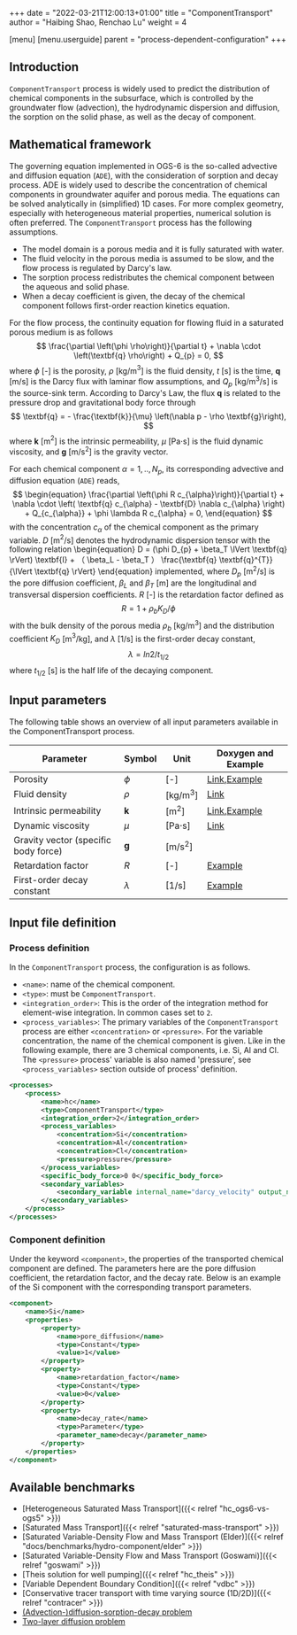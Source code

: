 +++
date = "2022-03-21T12:00:13+01:00"
title = "ComponentTransport"
author = "Haibing Shao, Renchao Lu"
weight = 4

[menu]
  [menu.userguide]
    parent = "process-dependent-configuration"
+++

## Introduction

`ComponentTransport` process is widely used to predict the distribution of chemical components in the subsurface, which is controlled by the groundwater flow (advection), the hydrodynamic dispersion and diffusion, the sorption on the solid phase, as well as the decay of component.

## Mathematical framework

The governing equation implemented in OGS-6 is the so-called advective and diffusion equation (`ADE`), with the consideration of sorption and decay process. ADE is widely used to describe the concentration of chemical components in groundwater aquifer and porous media. The equations can be solved analytically in (simplified) 1D cases. For more complex geometry, especially with heterogeneous material properties, numerical solution is often preferred. The `ComponentTransport` process has the following assumptions.

* The model domain is a porous media and it is fully saturated with water.
* The fluid velocity in the porous media is assumed to be slow, and the flow process is regulated by Darcy's law.
* The sorption process redistributes the chemical component between the aqueous and solid phase.
* When a decay coefficient is given, the decay of the chemical component follows first-order reaction kinetics equation.

For the flow process, the continuity equation for flowing fluid in a saturated porous medium is as follows
$$
\frac{\partial \left(\phi \rho\right)}{\partial t} + \nabla \cdot \left(\textbf{q} \rho\right) + Q_{p} = 0,
$$
where $\phi$ [-] is the porosity, $\rho$ [kg/m$^3$] is the fluid density, $t$ [s] is the time, $\textbf{q}$ [m/s] is the Darcy flux with laminar flow assumptions, and $Q_{p}$ [kg/m$^3$/s] is the source-sink term. According to Darcy's Law, the flux $\textbf{q}$ is related to the pressure drop and gravitational body force through
$$
\textbf{q} = - \frac{\textbf{k}}{\mu} \left(\nabla p - \rho \textbf{g}\right),
$$
where $\textbf{k}$ [m$^2$] is the intrinsic permeability, $\mu$ [Pa$\cdot$s] is the fluid dynamic viscosity, and $\textbf{g}$ [m/s$^2$] is the gravity vector.

For each chemical component $\alpha = 1, .., N_p$, its corresponding advective and diffusion equation (`ADE`) reads,
$$
\begin{equation}
\frac{\partial \left(\phi R c_{\alpha}\right)}{\partial t} + \nabla \cdot \left( \textbf{q} c_{\alpha} - \textbf{D} \nabla c_{\alpha} \right) + Q_{c_{\alpha}} + \phi \lambda R c_{\alpha} = 0,
\end{equation}
$$
with the concentration $c_{\alpha}$ of the chemical component as the primary variable. $D$ [m$^2$/s] denotes the hydrodynamic dispersion tensor with the following relation
\begin{equation}
D = (\phi D_{p} + \beta_T  \lVert \textbf{q} \rVert) \textbf{I} + （ \beta_L - \beta_T ） \frac{\textbf{q} \textbf{q}^{T}}{\lVert \textbf{q} \rVert}
\end{equation}
implemented, where $D_p$ [m$^2$/s] is the pore diffusion coefficient, $\beta_L$ and $\beta_T$ [m] are the longitudinal and transversal dispersion coefficients. $R$ [-] is the retardation factor defined as
$$
R = 1 + \rho_{b} K_{D} / \phi
$$
with the bulk density of the porous media $\rho_{b}$ [kg/m$^3$] and the distribution coefficient $K_{D}$ [m$^3$/kg], and $\lambda$ [1/s] is the first-order decay constant,
$$
\lambda = ln 2 / t_{1/2}
$$
where $t_{1/2}$ [s] is the half life of the decaying component.

## Input parameters

The following table shows an overview of all input parameters available in the ComponentTransport process.

| Parameter                  | Symbol      | Unit       | Doxygen and Example              |
| -------------------------- | ----------- | ---------- | ---------------------- |
| Porosity                   | $\phi$      |[-]       |[Link](https://doxygen.opengeosys.org/dc/d15/ogs_file_param__material__porous_medium__porosity.html),[Example](https://gitlab.opengeosys.org/ogs/ogs/-/blob/master/Tests/Data/Parabolic/ComponentTransport/ConTracer/ConTracer_1d.prj) |
| Fluid density              | $\rho$      |[kg/m$^{3}$] |[Link](https://doxygen.opengeosys.org/d1/d47/ogs_file_param__material__fluid__density.html) |
| Intrinsic permeability     |$\textbf{k}$|[m$^{2}$]   | [Link](https://doxygen.opengeosys.org/d5/d06/ogs_file_param__material__porous_medium__permeability.html),[Example](https://gitlab.opengeosys.org/ogs/ogs/-/blob/master/Tests/Data/Parabolic/ComponentTransport/ConTracer/ConTracer_1d.prj)  |
| Dynamic viscosity          | $\mu$  |[Pa$\cdot$s]|[Link](https://doxygen.opengeosys.org/da/d5d/ogs_file_param__material__fluid__viscosity.html)|
| Gravity vector (specific body force) | $\textbf{g}$|[m/s$^{2}$]  |                        | [Link](https://doxygen.opengeosys.org/db/d19/ogs_file_param__prj__processes__process__componenttransport__specific_body_force)
| Retardation factor         | $R$         |[-]         | [Example](https://doxygen.opengeosys.org/d0/d40/ogs_ctest_prj__parabolic__componenttransport__advectiondiffusionsorptiondecay__1d_advectiondiffusionsorptiondecay__prj) |
| First-order decay constant | $\lambda$   |[1/s]       | [Example](https://doxygen.opengeosys.org/d0/d40/ogs_ctest_prj__parabolic__componenttransport__advectiondiffusionsorptiondecay__1d_advectiondiffusionsorptiondecay__prj) |

## Input file definition

### Process definition

In the `ComponentTransport` process, the configuration is as follows.

* `<name>`: name of the chemical component.
* `<type>`: must be `ComponentTransport`.
* `<integration_order>`: This is the order of the integration method for element-wise integration. In common cases set to `2`.
* `<process_variables>`: The primary variables of the `ComponentTransport` process are either `<concentration>` or  `<pressure>`. For the variable concentration, the name of the chemical component is given. Like in the following example, there are 3 chemical components, i.e. Si, Al and Cl. The `<pressure>` process' variable is also named 'pressure', see `<process_variables>` section outside of process' definition.

```xml
<processes>
    <process>
        <name>hc</name>
        <type>ComponentTransport</type>
        <integration_order>2</integration_order>
        <process_variables>
            <concentration>Si</concentration>
            <concentration>Al</concentration>
            <concentration>Cl</concentration>
            <pressure>pressure</pressure>
        </process_variables>
        <specific_body_force>0 0</specific_body_force>
        <secondary_variables>
            <secondary_variable internal_name="darcy_velocity" output_name="darcy_velocity"/>
        </secondary_variables>
    </process>
</processes>
```

### Component definition

Under the keyword `<component>`, the properties of the transported chemical component are defined. The parameters here are the pore diffusion coefficient, the retardation factor, and the decay rate. Below is an example of the Si component with the corresponding transport parameters.

```xml
<component>
    <name>Si</name>
    <properties>
        <property>
            <name>pore_diffusion</name>
            <type>Constant</type>
            <value>1</value>
        </property>
        <property>
            <name>retardation_factor</name>
            <type>Constant</type>
            <value>0</value>
        </property>
        <property>
            <name>decay_rate</name>
            <type>Parameter</type>
            <parameter_name>decay</parameter_name>
        </property>
    </properties>
</component>
```

## Available benchmarks

* [Heterogeneous Saturated Mass Transport]({{< relref "hc_ogs6-vs-ogs5" >}})
* [Saturated Mass Transport]({{< relref "saturated-mass-transport" >}})
* [Saturated Variable-Density Flow and Mass Transport (Elder)]({{< relref "docs/benchmarks/hydro-component/elder" >}})
* [Saturated Variable-Density Flow and Mass Transport (Goswami)]({{< relref "goswami" >}})
* [Theis solution for well pumping]({{< relref "hc_theis" >}})
* [Variable Dependent Boundary Condition]({{< relref "vdbc" >}})
* [Conservative tracer transport with time varying source (1D/2D)]({{< relref "contracer" >}})
* [(Advection-)diffusion-sorption-decay problem](https://www.opengeosys.org/docs/benchmarks/hydro-component/diffusionsorptiondecay/)
* [Two-layer diffusion problem](https://www.opengeosys.org/docs/benchmarks/hydro-component/multilayerdiffusion/)
